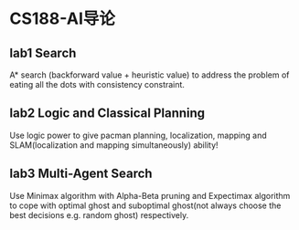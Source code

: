 # CS188-AI导论

## lab1 Search  
A* search (backforward value + heuristic value) to address the problem of eating all the dots with consistency constraint.

## lab2 Logic and Classical Planning  
Use logic power to give pacman planning, localization, mapping and SLAM(localization and mapping simultaneously) ability!

## lab3 Multi-Agent Search
Use Minimax algorithm with Alpha-Beta pruning and Expectimax algorithm to cope with optimal ghost and suboptimal ghost(not always choose the best decisions e.g. random ghost) respectively.
